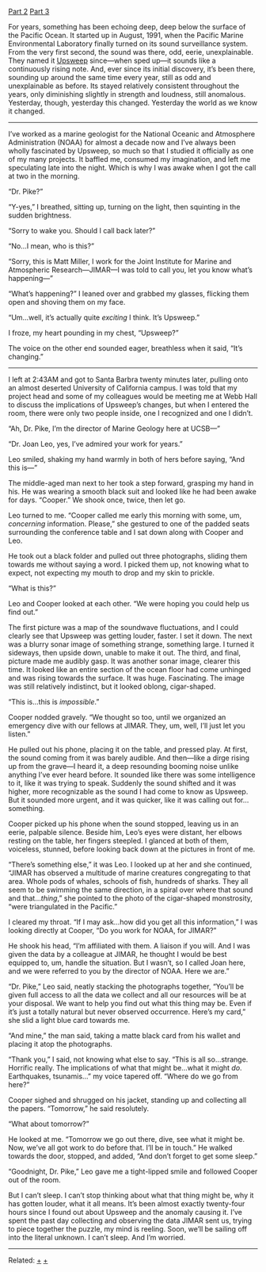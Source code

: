 [Part 2]( https://www.reddit.com/r/nosleep/comments/65v49b/theres_something_in_the_pacific_ocean_part_2/)
  [Part 3](https://www.reddit.com/r/nosleep/comments/69et18/theres_something_in_the_pacific_ocean_part_3/)


For years, something has been echoing deep, deep below the surface of the Pacific Ocean. It started up in August, 1991, when the Pacific Marine Environmental Laboratory finally turned on its sound surveillance system. From the very first second, the sound was there, odd, eerie, unexplainable. They named it [Upsweep](https://en.wikipedia.org/wiki/File:Upsweep_20%C3%97.ogg) since—when sped up—it sounds like a continuously rising note. And, ever since its initial discovery, it’s been there, sounding up around the same time every year, still as odd and unexplainable as before. Its stayed relatively consistent throughout the years, only diminishing slightly in strength and loudness, still anomalous. Yesterday, though, yesterday this changed. Yesterday the world as we know it changed.



*****


I’ve worked as a marine geologist for the National Oceanic and Atmosphere Administration (NOAA) for almost a decade now and I’ve always been wholly fascinated by Upsweep, so much so that I studied it officially as one of my many projects. It baffled me, consumed my imagination, and left me speculating late into the night. Which is why I was awake when I got the call at two in the morning. 



“Dr. Pike?”



“Y-yes,” I breathed, sitting up, turning on the light, then squinting in the sudden brightness. 



“Sorry to wake you. Should I call back later?”



“No…I mean, who is this?”



“Sorry, this is Matt Miller, I work for the Joint Institute for Marine and Atmospheric Research—JIMAR—I was told to call you, let you know what’s happening—”



“What’s happening?” I leaned over and grabbed my glasses, flicking them open and shoving them on my face. 



“Um…well, it’s actually quite *exciting* I think. It’s Upsweep.”



I froze, my heart pounding in my chest, “Upsweep?”



The voice on the other end sounded eager, breathless when it said, “It’s changing.”



*****



I left at 2:43AM and got to Santa Barbra twenty minutes later, pulling onto an almost deserted University of California campus. I was told that my project head and some of my colleagues would be meeting me at Webb Hall to discuss the implications of Upsweep’s changes, but when I entered the room, there were only two people inside, one I recognized and one I didn’t. 



“Ah, Dr. Pike, I’m the director of Marine Geology here at UCSB—”



“Dr. Joan Leo, yes, I’ve admired your work for years.” 



Leo smiled, shaking my hand warmly in both of hers before saying, “And this is—”



The middle-aged man next to her took a step forward, grasping my hand in his. He was wearing a smooth black suit and looked like he had been awake for days. “Cooper.” We shook once, twice, then let go. 



Leo turned to me. “Cooper called me early this morning with some, um, *concerning* information. Please,” she gestured to one of the padded seats surrounding the conference table and I sat down along with Cooper and Leo. 



He took out a black folder and pulled out three photographs, sliding them towards me without saying a word. I picked them up, not knowing what to expect, not expecting my mouth to drop and my skin to prickle. 



“What is this?”



Leo and Cooper looked at each other. “We were hoping you could help us find out.”



The first picture was a map of the soundwave fluctuations, and I could clearly see that Upsweep was getting louder, faster. I set it down. The next was a blurry sonar image of something strange, something large. I turned it sideways, then upside down, unable to make it out. The third, and final, picture made me audibly gasp. It was another sonar image, clearer this time. It looked like an entire section of the ocean floor had come unhinged and was rising towards the surface. It was huge. Fascinating. The image was still relatively indistinct, but it looked oblong, cigar-shaped. 



“This is…this is *impossible*.”



Cooper nodded gravely. “We thought so too, until we organized an emergency dive with our fellows at JIMAR. They, um, well, I’ll just let you listen.”



He pulled out his phone, placing it on the table, and pressed play. At first, the sound coming from it was barely audible. And then—like a dirge rising up from the grave—I heard it, a deep resounding booming noise unlike anything I’ve ever heard before. It sounded like there was some intelligence to it, like it was trying to speak. Suddenly the sound shifted and it was higher, more recognizable as the sound I had come to know as Upsweep. But it sounded more urgent, and it was quicker, like it was calling out for…something. 



Cooper picked up his phone when the sound stopped, leaving us in an eerie, palpable silence. Beside him, Leo’s eyes were distant, her elbows resting on the table, her fingers steepled. I glanced at both of them, voiceless, stunned, before looking back down at the pictures in front of me. 



“There’s something else,” it was Leo. I looked up at her and she continued, “JIMAR has observed a multitude of marine creatures congregating to that area. Whole pods of whales, schools of fish, hundreds of sharks. They all seem to be swimming the same direction, in a spiral over where that sound and that…*thing*,” she pointed to the photo of the cigar-shaped monstrosity, “were triangulated in the Pacific.”



I cleared my throat. “If I may ask…how did you get all this information,” I was looking directly at Cooper, “Do you work for NOAA, for JIMAR?”



He shook his head, “I’m affiliated with them. A liaison if you will. And I was given the data by a colleague at JIMAR, he thought I would be best equipped to, um, handle the situation. But I wasn’t, so I called Joan here, and we were referred to you by the director of NOAA. Here we are.”



“Dr. Pike,” Leo said, neatly stacking the photographs together, “You’ll be given full access to all the data we collect and all our resources will be at your disposal. We want to help you find out what this thing may be. Even if it’s just a totally natural but never observed occurrence. Here’s my card,” she slid a light blue card towards me. 



“And mine,” the man said, taking a matte black card from his wallet and placing it atop the photographs. 



“Thank you,” I said, not knowing what else to say. “This is all so…strange. Horrific really. The implications of what that might be…what it might *do*. Earthquakes, tsunamis…” my voice tapered off. “Where do we go from here?”



Cooper sighed and shrugged on his jacket, standing up and collecting all the papers. “Tomorrow,” he said resolutely. 



“What about tomorrow?”



He looked at me. “Tomorrow we go out there, dive, see what it might be. Now, we’ve all got work to do before that. I’ll be in touch.” He walked towards the door, stopped, and added, “And don’t forget to get some sleep.”



“Goodnight, Dr. Pike,” Leo gave me a tight-lipped smile and followed Cooper out of the room.



But I can’t sleep. I can’t stop thinking about what that thing might be, why it has gotten louder, what it all means. It’s been almost exactly twenty-four hours since I found out about Upsweep and the anomaly causing it. I’ve spent the past day collecting and observing the data JIMAR sent us, trying to piece together the puzzle, my mind is reeling. Soon, we’ll be sailing off into the literal unknown. I can’t sleep. And I’m worried. 



*****
Related: [+](https://www.reddit.com/r/nosleep/comments/62nuh7/theres_something_underneath_denver_international/) [+](https://www.reddit.com/r/nosleep/comments/64pml2/the_oakville_blobs/)
